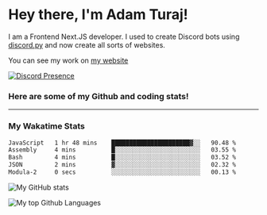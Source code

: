 # Hey there, I'm Adam Turaj!

I am a Frontend Next.JS developer. I used to create Discord bots using [discord.py](https://github.com/Rapptz/discord.py) and now create all sorts of websites.

You can see my work on [my website](https://adamturaj.com)

[![Discord Presence](https://lanyard.cnrad.dev/api/374147012599218176)](https://discord.com/users/374147012599218176)

### Here are some of my Github and coding stats!

---
### My Wakatime Stats
<!--START_SECTION:waka-->

```txt
JavaScript   1 hr 48 mins    ██████████████████████▓░░   90.48 %
Assembly     4 mins          █░░░░░░░░░░░░░░░░░░░░░░░░   03.55 %
Bash         4 mins          █░░░░░░░░░░░░░░░░░░░░░░░░   03.52 %
JSON         2 mins          ▓░░░░░░░░░░░░░░░░░░░░░░░░   02.32 %
Modula-2     0 secs          ░░░░░░░░░░░░░░░░░░░░░░░░░   00.13 %
```

<!--END_SECTION:waka-->

![My GitHub stats](https://github-readme-stats.vercel.app/api?username=AdamTuraj&count_private=true&theme=dark)

![My top Github Languages](https://github-readme-stats.vercel.app/api/top-langs/?username=AdamTuraj&layout=compact&count_private=true&theme=dark)

